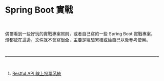 # Spring Boot 實戰

<br>

偶爾看到一些好玩的實戰專案照刻，或者自己寫的一些 Spring Boot 實戰專案，燈都放在這邊，文件就不會寫很全，主要是經驗累積或給自己以後參考使用。

<br>

---

<br>

1. [Restful API 線上投票系統](./polling_app)

